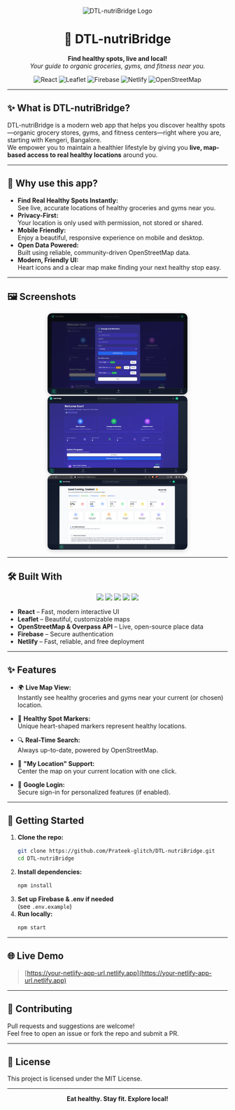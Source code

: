 <p align="center">
  <img src="https://github.com/Prateek-glitch/DTL-nutriBridge/commit/37cd2b7e748341ded9972c98ea11fd513bedf0d4" alt="DTL-nutriBridge Logo" width="120" />
</p>

<h1 align="center">🌱 DTL-nutriBridge</h1>

<p align="center">
  <b>Find healthy spots, live and local!</b><br>
  <i>Your guide to organic groceries, gyms, and fitness near you.</i>
</p>

<p align="center">
  <img src="https://img.shields.io/badge/React-20232a?style=for-the-badge&logo=react&logoColor=61DAFB" alt="React" />
  <img src="https://img.shields.io/badge/Leaflet-199900?style=for-the-badge&logo=leaflet&logoColor=white" alt="Leaflet" />
  <img src="https://img.shields.io/badge/Firebase-FFCA28?style=for-the-badge&logo=firebase&logoColor=black" alt="Firebase" />
  <img src="https://img.shields.io/badge/Netlify-00C7B7?style=for-the-badge&logo=netlify&logoColor=white" alt="Netlify" />
  <img src="https://img.shields.io/badge/OpenStreetMap-7EBC6F?style=for-the-badge&logo=openstreetmap&logoColor=white" alt="OpenStreetMap" />
</p>

---

## ✨ What is DTL-nutriBridge?

DTL-nutriBridge is a modern web app that helps you discover healthy spots—organic grocery stores, gyms, and fitness centers—right where you are, starting with Kengeri, Bangalore.  
We empower you to maintain a healthier lifestyle by giving you **live, map-based access to real healthy locations** around you.

---

## 🌟 Why use this app?

- **Find Real Healthy Spots Instantly:**  
  See live, accurate locations of healthy groceries and gyms near you.
- **Privacy-First:**  
  Your location is only used with permission, not stored or shared.
- **Mobile Friendly:**  
  Enjoy a beautiful, responsive experience on mobile and desktop.
- **Open Data Powered:**  
  Built using reliable, community-driven OpenStreetMap data.
- **Modern, Friendly UI:**  
  Heart icons and a clear map make finding your next healthy stop easy.

---

## 🖼️ Screenshots

<p align="center">
  <img src="https://github.com/Prateek-glitch/DTL-nutriBridge/blob/main/ngo_beneficiaries.png" alt="App Screenshot 1" width="320" style="border-radius:10px;box-shadow:0 2px 10px #cccccc;" />
  <img src="https://github.com/Prateek-glitch/DTL-nutriBridge/blob/main/ngo_dashboard.png" alt="App Screenshot 2" width="320" style="border-radius:10px;box-shadow:0 2px 10px #cccccc;" />
  <img src="https://github.com/Prateek-glitch/DTL-nutriBridge/blob/main/student_dashboard.png" alt="App Screenshot 3" width="320" style="border-radius:10px;box-shadow:0 2px 10px #cccccc;" />
</p>

---

## 🛠️ Built With

<p align="center">
  <img src="https://img.shields.io/badge/React-20232a?style=for-the-badge&logo=react&logoColor=61DAFB" height="28"/>
  <img src="https://img.shields.io/badge/Leaflet-199900?style=for-the-badge&logo=leaflet&logoColor=white" height="28"/>
  <img src="https://img.shields.io/badge/Firebase-FFCA28?style=for-the-badge&logo=firebase&logoColor=black" height="28"/>
  <img src="https://img.shields.io/badge/Netlify-00C7B7?style=for-the-badge&logo=netlify&logoColor=white" height="28"/>
  <img src="https://img.shields.io/badge/OpenStreetMap-7EBC6F?style=for-the-badge&logo=openstreetmap&logoColor=white" height="28"/>
</p>

- **React** – Fast, modern interactive UI
- **Leaflet** – Beautiful, customizable maps
- **OpenStreetMap & Overpass API** – Live, open-source place data
- **Firebase** – Secure authentication
- **Netlify** – Fast, reliable, and free deployment

---

## ✨ Features

- 🌍 **Live Map View:**  
  Instantly see healthy groceries and gyms near your current (or chosen) location.

- 💚 **Healthy Spot Markers:**  
  Unique heart-shaped markers represent healthy locations.

- 🔍 **Real-Time Search:**  
  Always up-to-date, powered by OpenStreetMap.

- 🧭 **"My Location" Support:**  
  Center the map on your current location with one click.

- 🔐 **Google Login:**  
  Secure sign-in for personalized features (if enabled).

---

## 🚀 Getting Started

1. **Clone the repo:**
    ```sh
    git clone https://github.com/Prateek-glitch/DTL-nutriBridge.git
    cd DTL-nutriBridge
    ```
2. **Install dependencies:**
    ```sh
    npm install
    ```
3. **Set up Firebase & .env if needed**  
   (see `.env.example`)
4. **Run locally:**
    ```sh
    npm start
    ```

---

## 🌐 Live Demo

> [https://your-netlify-app-url.netlify.app](https://your-netlify-app-url.netlify.app)

---

## 🤝 Contributing

Pull requests and suggestions are welcome!  
Feel free to open an issue or fork the repo and submit a PR.

---

## 📄 License

This project is licensed under the MIT License.

---

<p align="center">
  <b>Eat healthy. Stay fit. Explore local!</b>
</p>
